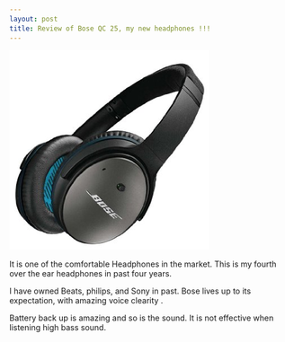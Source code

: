 ```yaml
---
layout: post
title: Review of Bose QC 25, my new headphones !!!
---
```



![alt image](../images/bose.jpg)




It is one of the comfortable Headphones in the market. This is my fourth over the ear headphones in past four years.

I have owned Beats, philips, and Sony in past. Bose lives up to its expectation, with amazing voice clearity .

Battery back up is amazing and so is the sound. It is not effective when listening high bass sound.
